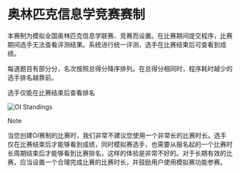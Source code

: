 ﻿# 奥林匹克信息学竞赛赛制

本赛制为模拟全国奥林匹克信息学联赛、竞赛而设置。在比赛期间提交程序，比赛期间选手无法查看评测结果。系统进行统一评测，选手在比赛结束后可查看到成绩。

每道题目有部分分，名次按照总得分降序排列。在总得分相同时，程序耗时越少的选手排名越靠前。

选手仅能在比赛结束后查看排名

![OI Standings](~/images/oi-standings.png)

> [!NOTE]  
> 当您创建OI赛制的比赛时，我们非常不建议您使用一个非常长的比赛时长。选手仅在比赛结束后才能够看到成绩，同时模拟赛选手，也需要从报名起的一个比赛时长周期结束后才能够看到比赛排名，这样的体验是非常不好的。对于长期有效的比赛，应当设置一个合理完成比赛的比赛时长，并鼓励用户使用模拟赛功能参赛。